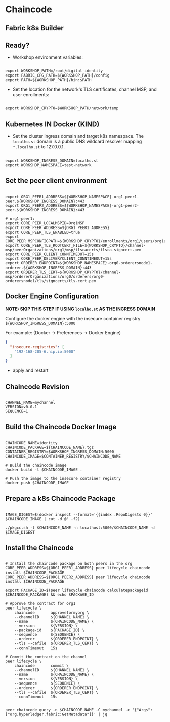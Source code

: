 # Chaincode

## Fabric k8s Builder


## Ready?

- Workshop environment variables:
```shell

export WORKSHOP_PATH=/root/digital-identity
export FABRIC_CFG_PATH=${WORKSHOP_PATH}/config  
export PATH=${WORKSHOP_PATH}/bin:$PATH

```

- Set the location for the network's TLS certificates, channel MSP, and user enrollments:
```shell

export WORKSHOP_CRYPTO=$WORKSHOP_PATH/network/temp
```

## Kubernetes IN Docker (KIND)

- Set the cluster ingress domain and target k8s namespace.  The `localho.st` domain is a public DNS wildcard resolver
  mapping `*.localho.st` to 127.0.0.1.
```shell

export WORKSHOP_INGRESS_DOMAIN=localho.st
export WORKSHOP_NAMESPACE=test-network

```


## Set the peer client environment

```shell

export ORG1_PEER1_ADDRESS=${WORKSHOP_NAMESPACE}-org1-peer1-peer.${WORKSHOP_INGRESS_DOMAIN}:443
export ORG1_PEER2_ADDRESS=${WORKSHOP_NAMESPACE}-org1-peer2-peer.${WORKSHOP_INGRESS_DOMAIN}:443

# org1-peer1: 
export CORE_PEER_LOCALMSPID=Org1MSP
export CORE_PEER_ADDRESS=${ORG1_PEER1_ADDRESS}
export CORE_PEER_TLS_ENABLED=true
export CORE_PEER_MSPCONFIGPATH=${WORKSHOP_CRYPTO}/enrollments/org1/users/org1admin/msp
export CORE_PEER_TLS_ROOTCERT_FILE=${WORKSHOP_CRYPTO}/channel-msp/peerOrganizations/org1/msp/tlscacerts/tlsca-signcert.pem
export CORE_PEER_CLIENT_CONNTIMEOUT=15s
export CORE_PEER_DELIVERYCLIENT_CONNTIMEOUT=15s
export ORDERER_ENDPOINT=${WORKSHOP_NAMESPACE}-org0-orderersnode1-orderer.${WORKSHOP_INGRESS_DOMAIN}:443
export ORDERER_TLS_CERT=${WORKSHOP_CRYPTO}/channel-msp/ordererOrganizations/org0/orderers/org0-orderersnode1/tls/signcerts/tls-cert.pem

```

## Docker Engine Configuration

**NOTE: SKIP THIS STEP IF USING `localho.st` AS THE INGRESS DOMAIN**

Configure the docker engine with the insecure container registry `${WORKSHOP_INGRESS_DOMAIN}:5000`

For example:  (Docker -> Preferences -> Docker Engine)
```json
{
  "insecure-registries": [
    "192-168-205-6.nip.io:5000"
  ]
}
```

- apply and restart

## Chaincode Revision

```shell

CHANNEL_NAME=mychannel
VERSION=v0.0.1
SEQUENCE=1

```

## Build the Chaincode Docker Image

```shell

CHAINCODE_NAME=identity
CHAINCODE_PACKAGE=${CHAINCODE_NAME}.tgz
CONTAINER_REGISTRY=$WORKSHOP_INGRESS_DOMAIN:5000
CHAINCODE_IMAGE=$CONTAINER_REGISTRY/$CHAINCODE_NAME

# Build the chaincode image
docker build -t $CHAINCODE_IMAGE .

# Push the image to the insecure container registry
docker push $CHAINCODE_IMAGE

```


## Prepare a k8s Chaincode Package

```shell

IMAGE_DIGEST=$(docker inspect --format='{{index .RepoDigests 0}}' $CHAINCODE_IMAGE | cut -d'@' -f2)

./pkgcc.sh -l $CHAINCODE_NAME -n localhost:5000/$CHAINCODE_NAME -d $IMAGE_DIGEST

```

## Install the Chaincode

```shell

# Install the chaincode package on both peers in the org 
CORE_PEER_ADDRESS=${ORG1_PEER1_ADDRESS} peer lifecycle chaincode install $CHAINCODE_PACKAGE
CORE_PEER_ADDRESS=${ORG1_PEER2_ADDRESS} peer lifecycle chaincode install $CHAINCODE_PACKAGE

export PACKAGE_ID=$(peer lifecycle chaincode calculatepackageid $CHAINCODE_PACKAGE) && echo $PACKAGE_ID

# Approve the contract for org1 
peer lifecycle \
	chaincode       approveformyorg \
	--channelID     ${CHANNEL_NAME} \
	--name          ${CHAINCODE_NAME} \
	--version       ${VERSION} \
	--package-id    ${PACKAGE_ID} \
	--sequence      ${SEQUENCE} \
	--orderer       ${ORDERER_ENDPOINT} \
	--tls --cafile  ${ORDERER_TLS_CERT} \
	--connTimeout   15s

# Commit the contract on the channel
peer lifecycle \
	chaincode       commit \
	--channelID     ${CHANNEL_NAME} \
	--name          ${CHAINCODE_NAME} \
	--version       ${VERSION} \
	--sequence      ${SEQUENCE} \
	--orderer       ${ORDERER_ENDPOINT} \
	--tls --cafile  ${ORDERER_TLS_CERT} \
	--connTimeout   15s

```

```shell

peer chaincode query -n $CHAINCODE_NAME -C mychannel -c '{"Args":["org.hyperledger.fabric:GetMetadata"]}' | jq

```